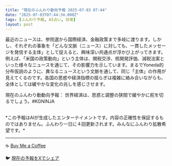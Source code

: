 ```yaml
---
title: "現在のふんわり動向予報 2025-07-03 07:44"
date: "2025-07-03T07:44:34.000Z"
tags: [ふんわり予報, AI占い, 日常]
layout: post
---
```


最近のニュースは、参院選から国際経済、金融政策まで多岐に渡ります。しかし、それぞれの事象を「どんな文脈（ニュース）に対しても、一貫したメッセージを発信する主体」として捉えると、興味深い共通点が浮かび上がってきます。例えば、「米国の政策動向」という主体は、関税交渉、核開発評価、減税法案といった様々なニュースを通じて、その影響力を示しています。まるでYoneda的分布仮説のように、異なるニュースという文脈を通して、同じ「主体」の作用が見えてくるのです。各国の思惑や経済指標の揺らぎは複雑に絡み合いながらも、全体としては緩やかな変化の兆しを感じさせます。

現在のふんわり動動向予報：
世界経済は、思惑と調整の狭間で緩やかに舵を切るでしょう。#KGNINJA

<br>
*この予報はAIが生成したエンターテイメントです。内容の正確性を保証するものではありません。ふんわり一日に４回更新されます。みんなにふんわり拡散希望です。*

---
☕️ [Buy Me a Coffee](https://www.buymeacoffee.com/kgninja)

🐦 [現在の予報をXでシェア](https://twitter.com/intent/tweet?text=%E7%8F%BE%E5%9C%A8%E3%81%AE%E3%81%B5%E3%82%93%E3%82%8F%E3%82%8A%E4%BA%88%E5%A0%B1%3A%20%E3%80%8C%E6%9C%80%E8%BF%91%E3%81%AE%E3%83%8B%E3%83%A5%E3%83%BC%E3%82%B9%E3%81%AF%E3%80%81%E5%8F%82%E9%99%A2%E9%81%B8%E3%81%8B%E3%82%89%E5%9B%BD%E9%9A%9B%E7%B5%8C%E6%B8%88%E3%80%81%E9%87%91%E8%9E%8D%E6%94%BF%E7%AD%96%E3%81%BE%E3%81%A7%E5%A4%9A%E5%B2%90%E3%81%AB%E6%B8%A1%E3%82%8A%E3%81%BE%E3%81%99%E3%80%82%E3%80%8D%23KGNINJA%20%E7%B6%9A%E3%81%8D%E3%81%AF%E3%83%96%E3%83%AD%E3%82%B0%E3%81%A7%EF%BC%81%F0%9F%91%87&url=https%3A%2F%2Fkg-ninja.github.io%2FFunwariyoso%2F)
